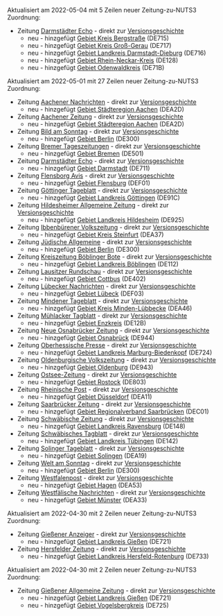 Aktualisiert am 2022-05-04 mit 5 Zeilen neuer Zeitung-zu-NUTS3 Zuordnung:

  * Zeitung [Darmstädter Echo](http://www.wikidata.org/entity/Q1166464) - direkt zur [Versionsgeschichte](https://www.wikidata.org/w/index.php?title=Q1166464&action=history)
    - neu - hinzgefügt [Gebiet Kreis Bergstraße](http://www.wikidata.org/entity/Q7917) (DE715)
    - neu - hinzgefügt [Gebiet Kreis Groß-Gerau](http://www.wikidata.org/entity/Q7914) (DE717)
    - neu - hinzgefügt [Gebiet Landkreis Darmstadt-Dieburg](http://www.wikidata.org/entity/Q7916) (DE716)
    - neu - hinzgefügt [Gebiet Rhein-Neckar-Kreis](http://www.wikidata.org/entity/Q8177) (DE128)
    - neu - hinzgefügt [Gebiet Odenwaldkreis](http://www.wikidata.org/entity/Q7919) (DE71B)

Aktualisiert am 2022-05-01 mit 27 Zeilen neuer Zeitung-zu-NUTS3 Zuordnung:

  * Zeitung [Aachener Nachrichten](http://www.wikidata.org/entity/Q300743) - direkt zur [Versionsgeschichte](https://www.wikidata.org/w/index.php?title=Q300743&action=history)
    - neu - hinzgefügt [Gebiet Städteregion Aachen](http://www.wikidata.org/entity/Q6272) (DEA2D)
  * Zeitung [Aachener Zeitung](http://www.wikidata.org/entity/Q300766) - direkt zur [Versionsgeschichte](https://www.wikidata.org/w/index.php?title=Q300766&action=history)
    - neu - hinzgefügt [Gebiet Städteregion Aachen](http://www.wikidata.org/entity/Q6272) (DEA2D)
  * Zeitung [Bild am Sonntag](http://www.wikidata.org/entity/Q860548) - direkt zur [Versionsgeschichte](https://www.wikidata.org/w/index.php?title=Q860548&action=history)
    - neu - hinzgefügt [Gebiet Berlin](http://www.wikidata.org/entity/Q64) (DE300)
  * Zeitung [Bremer Tageszeitungen](http://www.wikidata.org/entity/Q907908) - direkt zur [Versionsgeschichte](https://www.wikidata.org/w/index.php?title=Q907908&action=history)
    - neu - hinzgefügt [Gebiet Bremen](http://www.wikidata.org/entity/Q24879) (DE501)
  * Zeitung [Darmstädter Echo](http://www.wikidata.org/entity/Q1166464) - direkt zur [Versionsgeschichte](https://www.wikidata.org/w/index.php?title=Q1166464&action=history)
    - neu - hinzgefügt [Gebiet Darmstadt](http://www.wikidata.org/entity/Q2973) (DE711)
  * Zeitung [Flensborg Avis](http://www.wikidata.org/entity/Q493537) - direkt zur [Versionsgeschichte](https://www.wikidata.org/w/index.php?title=Q493537&action=history)
    - neu - hinzgefügt [Gebiet Flensburg](http://www.wikidata.org/entity/Q3798) (DEF01)
  * Zeitung [Göttinger Tageblatt](http://www.wikidata.org/entity/Q1559832) - direkt zur [Versionsgeschichte](https://www.wikidata.org/w/index.php?title=Q1559832&action=history)
    - neu - hinzgefügt [Gebiet Landkreis Göttingen](http://www.wikidata.org/entity/Q6022) (DE91C)
  * Zeitung [Hildesheimer Allgemeine Zeitung](http://www.wikidata.org/entity/Q1618445) - direkt zur [Versionsgeschichte](https://www.wikidata.org/w/index.php?title=Q1618445&action=history)
    - neu - hinzgefügt [Gebiet Landkreis Hildesheim](http://www.wikidata.org/entity/Q5978) (DE925)
  * Zeitung [Ibbenbürener Volkszeitung](http://www.wikidata.org/entity/Q15819835) - direkt zur [Versionsgeschichte](https://www.wikidata.org/w/index.php?title=Q15819835&action=history)
    - neu - hinzgefügt [Gebiet Kreis Steinfurt](http://www.wikidata.org/entity/Q6187) (DEA37)
  * Zeitung [Jüdische Allgemeine](http://www.wikidata.org/entity/Q24194956) - direkt zur [Versionsgeschichte](https://www.wikidata.org/w/index.php?title=Q24194956&action=history)
    - neu - hinzgefügt [Gebiet Berlin](http://www.wikidata.org/entity/Q64) (DE300)
  * Zeitung [Kreiszeitung Böblinger Bote](http://www.wikidata.org/entity/Q1614792) - direkt zur [Versionsgeschichte](https://www.wikidata.org/w/index.php?title=Q1614792&action=history)
    - neu - hinzgefügt [Gebiet Landkreis Böblingen](http://www.wikidata.org/entity/Q8536) (DE112)
  * Zeitung [Lausitzer Rundschau](http://www.wikidata.org/entity/Q138719) - direkt zur [Versionsgeschichte](https://www.wikidata.org/w/index.php?title=Q138719&action=history)
    - neu - hinzgefügt [Gebiet Cottbus](http://www.wikidata.org/entity/Q3214) (DE402)
  * Zeitung [Lübecker Nachrichten](http://www.wikidata.org/entity/Q1880147) - direkt zur [Versionsgeschichte](https://www.wikidata.org/w/index.php?title=Q1880147&action=history)
    - neu - hinzgefügt [Gebiet Lübeck](http://www.wikidata.org/entity/Q2843) (DEF03)
  * Zeitung [Mindener Tageblatt](http://www.wikidata.org/entity/Q1294383) - direkt zur [Versionsgeschichte](https://www.wikidata.org/w/index.php?title=Q1294383&action=history)
    - neu - hinzgefügt [Gebiet Kreis Minden-Lübbecke](http://www.wikidata.org/entity/Q6239) (DEA46)
  * Zeitung [Mühlacker Tagblatt](http://www.wikidata.org/entity/Q1262542) - direkt zur [Versionsgeschichte](https://www.wikidata.org/w/index.php?title=Q1262542&action=history)
    - neu - hinzgefügt [Gebiet Enzkreis](http://www.wikidata.org/entity/Q8184) (DE12B)
  * Zeitung [Neue Osnabrücker Zeitung](http://www.wikidata.org/entity/Q1258974) - direkt zur [Versionsgeschichte](https://www.wikidata.org/w/index.php?title=Q1258974&action=history)
    - neu - hinzgefügt [Gebiet Osnabrück](http://www.wikidata.org/entity/Q2916) (DE944)
  * Zeitung [Oberhessische Presse](http://www.wikidata.org/entity/Q368135) - direkt zur [Versionsgeschichte](https://www.wikidata.org/w/index.php?title=Q368135&action=history)
    - neu - hinzgefügt [Gebiet Landkreis Marburg-Biedenkopf](http://www.wikidata.org/entity/Q7902) (DE724)
  * Zeitung [Oldenburgische Volkszeitung](http://www.wikidata.org/entity/Q2018718) - direkt zur [Versionsgeschichte](https://www.wikidata.org/w/index.php?title=Q2018718&action=history)
    - neu - hinzgefügt [Gebiet Oldenburg](http://www.wikidata.org/entity/Q2936) (DE943)
  * Zeitung [Ostsee-Zeitung](http://www.wikidata.org/entity/Q2036053) - direkt zur [Versionsgeschichte](https://www.wikidata.org/w/index.php?title=Q2036053&action=history)
    - neu - hinzgefügt [Gebiet Rostock](http://www.wikidata.org/entity/Q2861) (DE803)
  * Zeitung [Rheinische Post](http://www.wikidata.org/entity/Q33094) - direkt zur [Versionsgeschichte](https://www.wikidata.org/w/index.php?title=Q33094&action=history)
    - neu - hinzgefügt [Gebiet Düsseldorf](http://www.wikidata.org/entity/Q1718) (DEA11)
  * Zeitung [Saarbrücker Zeitung](http://www.wikidata.org/entity/Q1261982) - direkt zur [Versionsgeschichte](https://www.wikidata.org/w/index.php?title=Q1261982&action=history)
    - neu - hinzgefügt [Gebiet Regionalverband Saarbrücken](http://www.wikidata.org/entity/Q6805) (DEC01)
  * Zeitung [Schwäbische Zeitung](http://www.wikidata.org/entity/Q2258020) - direkt zur [Versionsgeschichte](https://www.wikidata.org/w/index.php?title=Q2258020&action=history)
    - neu - hinzgefügt [Gebiet Landkreis Ravensburg](http://www.wikidata.org/entity/Q8225) (DE148)
  * Zeitung [Schwäbisches Tagblatt](http://www.wikidata.org/entity/Q1156267) - direkt zur [Versionsgeschichte](https://www.wikidata.org/w/index.php?title=Q1156267&action=history)
    - neu - hinzgefügt [Gebiet Landkreis Tübingen](http://www.wikidata.org/entity/Q8214) (DE142)
  * Zeitung [Solinger Tageblatt](http://www.wikidata.org/entity/Q2298878) - direkt zur [Versionsgeschichte](https://www.wikidata.org/w/index.php?title=Q2298878&action=history)
    - neu - hinzgefügt [Gebiet Solingen](http://www.wikidata.org/entity/Q2942) (DEA19)
  * Zeitung [Welt am Sonntag](http://www.wikidata.org/entity/Q194565) - direkt zur [Versionsgeschichte](https://www.wikidata.org/w/index.php?title=Q194565&action=history)
    - neu - hinzgefügt [Gebiet Berlin](http://www.wikidata.org/entity/Q64) (DE300)
  * Zeitung [Westfalenpost](http://www.wikidata.org/entity/Q2565138) - direkt zur [Versionsgeschichte](https://www.wikidata.org/w/index.php?title=Q2565138&action=history)
    - neu - hinzgefügt [Gebiet Hagen](http://www.wikidata.org/entity/Q2871) (DEA53)
  * Zeitung [Westfälische Nachrichten](http://www.wikidata.org/entity/Q1427024) - direkt zur [Versionsgeschichte](https://www.wikidata.org/w/index.php?title=Q1427024&action=history)
    - neu - hinzgefügt [Gebiet Münster](http://www.wikidata.org/entity/Q2742) (DEA33)

Aktualisiert am 2022-04-30 mit 2 Zeilen neuer Zeitung-zu-NUTS3 Zuordnung:

  * Zeitung [Gießener Anzeiger](http://www.wikidata.org/entity/Q1523456) - direkt zur [Versionsgeschichte](https://www.wikidata.org/w/index.php?title=Q1523456&action=history)
    - neu - hinzgefügt [Gebiet Landkreis Gießen](http://www.wikidata.org/entity/Q7904) (DE721)
  * Zeitung [Hersfelder Zeitung](http://www.wikidata.org/entity/Q1565787) - direkt zur [Versionsgeschichte](https://www.wikidata.org/w/index.php?title=Q1565787&action=history)
    - neu - hinzgefügt [Gebiet Landkreis Hersfeld-Rotenburg](http://www.wikidata.org/entity/Q7898) (DE733)

Aktualisiert am 2022-04-30 mit 2 Zeilen neuer Zeitung-zu-NUTS3 Zuordnung:

  * Zeitung [Gießener Allgemeine Zeitung](http://www.wikidata.org/entity/Q1523455) - direkt zur [Versionsgeschichte](https://www.wikidata.org/w/index.php?title=Q1523455&action=history)
    - neu - hinzgefügt [Gebiet Landkreis Gießen](http://www.wikidata.org/entity/Q7904) (DE721)
    - neu - hinzgefügt [Gebiet Vogelsbergkreis](http://www.wikidata.org/entity/Q7901) (DE725)
